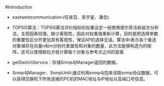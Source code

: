 #Introduction

* eastwestcommunication:(任宣百、吴宇星、潘念)
* TOPSIS算法：TOPSIS算法评价指标的权重设定一般使用德尔菲法和层次分析法，主观因素较强，缺少客观性，因此对权重值重新计算，目的是把选择参数的重要性区分开更加具有客观性，保证AP的选择无误。算法中i表示各个备选对象储存在向量n和m分别代表属性和对象的数量，此方法能够构造为的矩阵，还可以使用欧拉方程计算每个对象与参考点之间的距离 

* getSwitchService：存储Snmp4jManager返回的数据。
* Snmp4jManager、SnmpUntil:通过利用snmp4j包来读取snmp协议数据，可以获得交换机下所有连接的PC机的MAC地址与IP地址以及端口号信息。